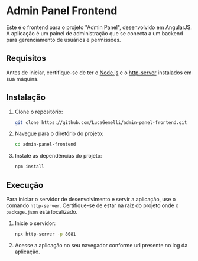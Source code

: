 # Admin Panel Frontend

Este é o frontend para o projeto "Admin Panel", desenvolvido em AngularJS. A aplicação é um painel de administração que se conecta a um backend para gerenciamento de usuários e permissões.

## Requisitos

Antes de iniciar, certifique-se de ter o [Node.js](https://nodejs.org/) e o [http-server](https://www.npmjs.com/package/http-server) instalados em sua máquina.

## Instalação

1. Clone o repositório:

   ```bash
   git clone https://github.com/LucaGemelli/admin-panel-frontend.git
   ```

2. Navegue para o diretório do projeto:

   ```bash
   cd admin-panel-frontend
   ```

3. Instale as dependências do projeto:

   ```bash
   npm install
   ```

## Execução

Para iniciar o servidor de desenvolvimento e servir a aplicação, use o comando `http-server`. Certifique-se de estar na raiz do projeto onde o `package.json` está localizado.

1. Inicie o servidor:

   ```bash
   npx http-server -p 8081
   ```

2. Acesse a aplicação no seu navegador conforme url presente no log da aplicação.